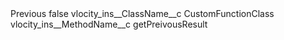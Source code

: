 <?xml version="1.0" encoding="UTF-8"?>
<CustomMetadata xmlns="http://soap.sforce.com/2006/04/metadata" xmlns:xsi="http://www.w3.org/2001/XMLSchema-instance" xmlns:xsd="http://www.w3.org/2001/XMLSchema">
    <label>Previous</label>
    <protected>false</protected>
    <values>
        <field>vlocity_ins__ClassName__c</field>
        <value xsi:type="xsd:string">CustomFunctionClass</value>
    </values>
    <values>
        <field>vlocity_ins__MethodName__c</field>
        <value xsi:type="xsd:string">getPreivousResult</value>
    </values>
</CustomMetadata>
